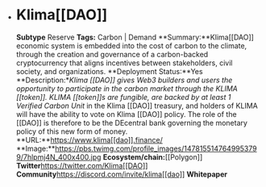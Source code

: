- # Klima[[DAO]]
  **Subtype** Reserve
  **Tags:** Carbon | Demand
  **Summary:**Klima[[DAO]] economic system is embedded into the cost of carbon to the climate, through the creation and governance of a carbon-backed cryptocurrency that aligns incentives between stakeholders, civil society, and organizations.
  **Deployment Status:**Yes
  **Description:**Klima [[DAO]] gives Web3 builders and users the opportunity to participate in the carbon market through the KLIMA [[token]]. KLIMA [[token]]s are fungible, are backed by at least 1 Verified Carbon Unit* in the Klima [[DAO]] treasury, and holders of KLIMA will have the ability to vote on Klima [[DAO]] policy. The role of the [[DAO]] is therefore to be the DEcentral bank governing the monetary policy of this new form of money.
  **URL:**https://www.klima[[dao]].finance/
  **Image:**https://pbs.twimg.com/profile_images/1478155147649953799/7hlpmj4N_400x400.jpg
  **Ecosystem/chain:**[[Polygon]]
  **Twitter**https://twitter.com/Klima[[DAO]]
  **Community**https://discord.com/invite/klima[[dao]]
  **Whitepaper**